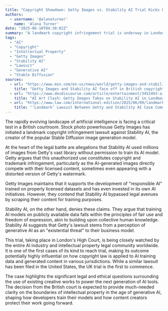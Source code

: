 ```yaml
---
title: "Copyright Showdown: Getty Images vs. Stability AI Trial Kicks Off in London"
authors:
  - username: '@alanaturner'
    name: 'Alana Turner'
date: "2025-06-10T04:30:02Z"
summary: "A landmark copyright infringement trial is underway in London, pitting stock photo giant Getty Images against AI image generator Stability AI. The outcome of this case, centered on the use of copyrighted images to train AI models, could set a crucial precedent for the future of generative AI and intellectual property rights globally."
tags:
  - "AI"
  - "Copyright"
  - "Intellectual Property"
  - "Getty Images"
  - "Stability AI"
  - "Lawsuit"
  - "Generative AI"
  - "Stable Diffusion"
sources:
  - url: "https://www.msn.com/en-us/news/world/getty-images-and-stability-ai-face-off-in-british-copyright-trial-that-will-test-ai-industry/ar-AA1GmROX"
    title: "Getty Images and Stability AI face off in British copyright trial that will test AI industry"
  - url: "https://www.devdiscourse.com/article/entertainment/3452493-ai-art-clash-getty-images-takes-on-stability-ai-in-landmark-copyright-trial"
    title: "AI Art Clash: Getty Images Takes on Stability AI in Landmark Copyright Trial"
  - url: "https://www.law.com/international-edition/2025/06/09/landmark-lawsuit-between-getty-and-stability-ai-case-commences-in-london-/"
    title: "‘Landmark’ Lawsuit Between Getty and Stability AI Case Commences in London"
---
```


The rapidly evolving landscape of artificial intelligence is facing a critical test in a British courtroom. Stock photo powerhouse Getty Images has initiated a landmark copyright infringement lawsuit against Stability AI, the creator of the popular Stable Diffusion image generation model.

At the heart of the legal battle are allegations that Stability AI used millions of images from Getty's vast library without permission to train its AI model. Getty argues that this unauthorized use constitutes copyright and trademark infringement, particularly as the AI-generated images directly compete with their licensed content, sometimes even appearing with a distorted version of Getty's watermark.

Getty Images maintains that it supports the development of "responsible AI" trained on properly licensed datasets and has even invested in its own AI initiatives. However, they contend that Stability AI bypassed legal avenues by scraping their content for training purposes.

Stability AI, on the other hand, denies these claims. They argue that training AI models on publicly available data falls within the principles of fair use and freedom of expression, akin to building upon collective human knowledge. Stability AI suggests that Getty's lawsuit stems from a perception of generative AI as an "existential threat" to their business model.

This trial, taking place in London's High Court, is being closely watched by the entire AI industry and intellectual property legal community worldwide. It is one of the first cases of its kind to reach trial, making its outcome potentially highly influential on how copyright law is applied to AI training data and generated content in various jurisdictions. While a similar lawsuit has been filed in the United States, the UK trial is the first to commence.

The case highlights the significant legal and ethical questions surrounding the use of existing creative works to power the next generation of AI tools. The decision from the British court is expected to provide much-needed clarity on the boundaries of intellectual property in the age of generative AI, shaping how developers train their models and how content creators protect their work going forward.
